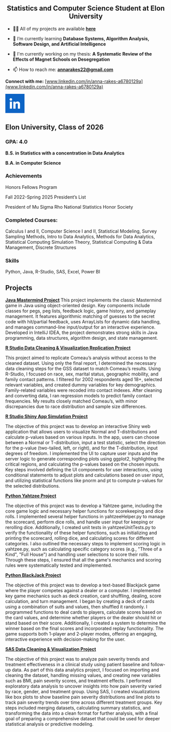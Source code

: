<h2 align="center">Statistics and Computer Science Student at Elon University</h2>

- 👨‍💻 All of my projects are available **[here](https://github.com/annarakes?tab=repositories)**

- 🌱 I’m currently learning **Database Systems, Algorithm Analysis, Software Design, and Artificial Intelligence**

- 📝 I'm currently working on my thesis: **A Systematic Review of the Effects of Magnet Schools on Desegregation**

- 📫 How to reach me: **annarakes22@gmail.com**


**Connect with me:** [www.linkedin.com/in/anna-rakes-a6780129a](www.linkedin.com/in/anna-rakes-a6780129a)

[<img src="images/linkedin.png" width="60" height="60">](www.linkedin.com/in/anna-rakes-a6780129a)



## Elon University, Class of 2026

### GPA: 4.0

**B.S. in Statistics with a concentration in Data Analytics**

**B.A. in Computer Science**

### Achievements

Honors Fellows Program

Fall 2022-Spring 2025 President’s List 

President of Mu Sigma Rho National Statistics Honor Society

### Completed Courses:

Calculus I and II, Computer Science I and II, Statistical Modeling, Survey Sampling Methods, Intro to Data Analytics, Methods for Data Analytics, Statistical Computing Simulation Theory, Statistical Computing & Data Management, Discrete Structures	

### Skills

Python, Java, R-Studio, SAS, Excel, Power BI

## Projects

**[Java Mastermind Project](https://github.com/annarakes/Java-Mastermind.git)**
This project implements the classic Mastermind game in Java using object-oriented design. Key components include classes for pegs, peg lists, feedback logic, game history, and gameplay management. It features algorithmic matching of guesses to the secret code with hit/partial feedback, uses ArrayLists for dynamic data handling, and manages command-line input/output for an interactive experience. Developed in IntelliJ IDEA, the project demonstrates strong skills in Java programming, data structures, algorithm design, and state management.

**[R Studio Data Cleaning & Visualization Replication Project](https://github.com/annarakes/RStudio-DataReplication.git)**

This project aimed to replicate Comeau’s analysis without access to the cleaned dataset. Using only the final report, I determined the necessary data cleaning steps for the GSS dataset to match Comeau’s results. Using R-Studio, I focused on race, sex, marital status, geographic mobility, and family contact patterns. I filtered for 2002 respondents aged 18+, selected relevant variables, and created dummy variables for key demographics. Family-related variables were recoded into contact indexes. After cleaning and converting data, I ran regression models to predict family contact frequencies. My results closely matched Comeau’s, with minor discrepancies due to race distribution and sample size differences.

**[R Studio Shiny App Simulation Project](https://github.com/annarakes/RStudio-ShinyAppSimulation.git)**

The objective of this project was to develop an interactive Shiny web application that allows users to visualize Normal and T-distributions and calculate p-values based on various inputs. In the app, users can choose between a Normal or T-distribution, input a test statistic, select the direction for the p-value (two-tailed, left, or right), and for the T-distribution, input degrees of freedom. I implemented the UI to capture user inputs and the server logic to generate corresponding plots using ggplot2, highlighting the critical regions, and calculating the p-values based on the chosen inputs. Key steps involved defining the UI components for user interactions, using conditional statements to adjust plots and calculations based on user input, and utilizing statistical functions like pnorm and pt to compute p-values for the selected distributions.


**[Python Yahtzee Project](https://github.com/annarakes/Python-Yahtzee.git)**

The objective of this project was to develop a Yahtzee game, including the core game logic and necessary helper functions for scorekeeping and dice rolls. I implemented several helper functions in yahtzeeHelper.py to manage the scorecard, perform dice rolls, and handle user input for keeping or rerolling dice. Additionally, I created unit tests in yahtzeeUnitTests.py to verify the functionality of these helper functions, such as initializing and printing the scorecard, rolling dice, and calculating scores for different categories. I also outlined the necessary steps to implement scoring logic in yahtzee.py, such as calculating specific category scores (e.g., "Three of a Kind", "Full House") and handling user selections to score their rolls. Through these steps, I ensured that all the game's mechanics and scoring rules were systematically tested and implemented.

**[Python BlackJack Project](https://github.com/annarakes/Python-BlackJack.git)**

The objective of this project was to develop a text-based Blackjack game where the player competes against a dealer or a computer. I implemented key game mechanics such as deck creation, card shuffling, dealing, score calculation, and turn management. I began by creating a deck of cards using a combination of suits and values, then shuffled it randomly. I programmed functions to deal cards to players, calculate scores based on the card values, and determine whether players or the dealer should hit or stand based on their score. Additionally, I created a system to determine the winner based on the final scores and incorporated replay functionality. The game supports both 1-player and 2-player modes, offering an engaging, interactive experience with decision-making for the user.

**[SAS Data Cleaning & Visualization Project](https://github.com/annarakes/SAS-DataCleaning.git)**

The objective of this project was to analyze pain severity trends and treatment effectiveness in a clinical study using patient baseline and follow-up data. As part of this data analytics project, I focused on importing and cleaning the dataset, handling missing values, and creating new variables such as BMI, pain severity scores, and treatment effects. I performed exploratory data analysis to uncover insights into how pain severity varied by race, gender, and treatment group. Using SAS, I created visualizations like box plots to show baseline pain severity distributions and line plots to track pain severity trends over time across different treatment groups. Key steps included merging datasets, calculating summary statistics, and transforming the data into a clean format for further analysis, with a final goal of preparing a comprehensive dataset that could be used for deeper statistical analysis or predictive modeling.






